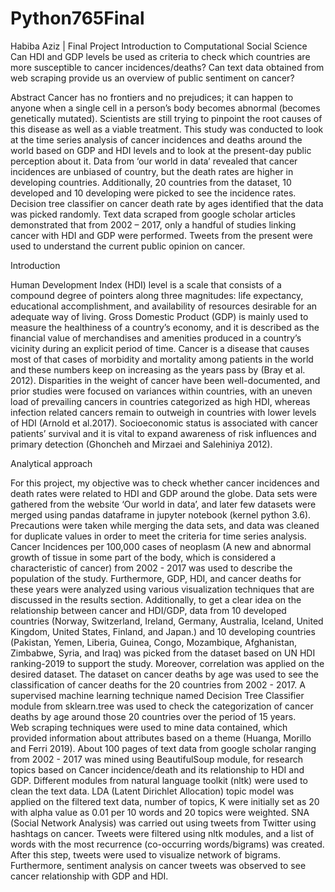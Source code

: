 # Python765Final

Habiba Aziz | Final Project
Introduction to Computational Social Science
Can HDI and GDP levels be used as criteria to check which countries are more susceptible to cancer incidences/deaths? Can text data obtained from web scraping provide us an overview of public sentiment on cancer?

Abstract
Cancer has no frontiers and no prejudices; it can happen to anyone when a single cell in a person’s body becomes abnormal (becomes genetically mutated). Scientists are still trying to pinpoint the root causes of this disease as well as a viable treatment. This study was conducted to look at the time series analysis of cancer incidences and deaths around the world based on GDP and HDI levels and to look at the present-day public perception about it. Data from ‘our world in data’ revealed that cancer incidences are unbiased of country, but the death rates are higher in developing countries. Additionally, 20 countries from the dataset, 10 developed and 10 developing were picked to see the incidence rates.  Decision tree classifier on cancer death rate by ages identified that the data was picked randomly. Text data scraped from google scholar articles demonstrated that from 2002 – 2017, only a handful of studies linking cancer with HDI and GDP were performed. Tweets from the present were used to understand the current public opinion on cancer.

Introduction

Human Development Index (HDI) level is a scale that consists of a compound degree of pointers along three magnitudes: life expectancy, educational accomplishment, and availability of resources desirable for an adequate way of living. Gross Domestic Product (GDP) is mainly used to measure the healthiness of a country’s economy, and it is described as the financial value of merchandises and amenities produced in a country’s vicinity during an explicit period of time. Cancer is a disease that causes most of that cases of morbidity and mortality among patients in the world and these numbers keep on increasing as the years pass by (Bray et al. 2012). Disparities in the weight of cancer have been well-documented, and prior studies were focused on variances within countries, with an uneven load of prevailing cancers in countries categorized as high HDI, whereas infection related cancers remain to outweigh in countries with lower levels of HDI (Arnold et al.2017). Socioeconomic status is associated with cancer patients’ survival and it is vital to expand awareness of risk influences and primary detection (Ghoncheh and Mirzaei and Salehiniya 2012).   

Analytical approach 

For this project, my objective was to check whether cancer incidences and death rates were related to HDI and GDP around the globe. Data sets were gathered from the website ‘Our world in data’, and later few datasets were merged using pandas dataframe in jupyter notebook (kernel python 3.6). Precautions were taken while merging the data sets, and data was cleaned for duplicate values in order to meet the criteria for time series analysis.  Cancer Incidences per 100,000 cases of neoplasm (A new and abnormal growth of tissue in some part of the body, which is considered a characteristic of cancer) from 2002 - 2017 was used to describe the population of the study. Furthermore, GDP, HDI, and cancer deaths for these years were analyzed using various visualization techniques that are discussed in the results section. Additionally, to get a clear idea on the relationship between cancer and HDI/GDP, data from 10 developed countries (Norway, Switzerland, Ireland, Germany, Australia, Iceland, United Kingdom, United States, Finland, and  Japan.) and 10 developing countries (Pakistan, Yemen, Liberia, Guinea, Congo, Mozambique, Afghanistan, Zimbabwe, Syria, and Iraq) was picked from the dataset based on UN HDI ranking-2019 to support the study. Moreover, correlation was applied on the desired dataset.
The dataset on cancer deaths by age was used to see the classification of cancer deaths for the 20 countries from 2002 - 2017.  A supervised machine learning technique named Decision Tree Classifier module from sklearn.tree was used to check the categorization of cancer deaths by age around those 20 countries over the period of 15 years.   
Web scraping techniques were used to mine data contained, which provided information about attributes based on a theme (Huanga, Morillo and Ferri 2019). About 100 pages of text data from google scholar ranging from 2002 - 2017 was mined using BeautifulSoup module, for research topics based on Cancer incidence/death and its relationship to HDI and GDP. Different modules from natural language toolkit (nltk) were used to clean the text data. LDA (Latent Dirichlet Allocation) topic model was applied on the filtered text data, number of topics, K were initially set as 20 with alpha value as 0.01 per 10 words and 20 topics were weighted.
SNA (Social Network Analysis) was carried out using tweets from Twitter using hashtags on cancer. Tweets were filtered using nltk modules, and a list of words with the most recurrence (co-occurring words/bigrams) was created. After this step, tweets were used to visualize network of bigrams. Furthermore, sentiment analysis on cancer tweets was observed to see cancer relationship with GDP and HDI.   


